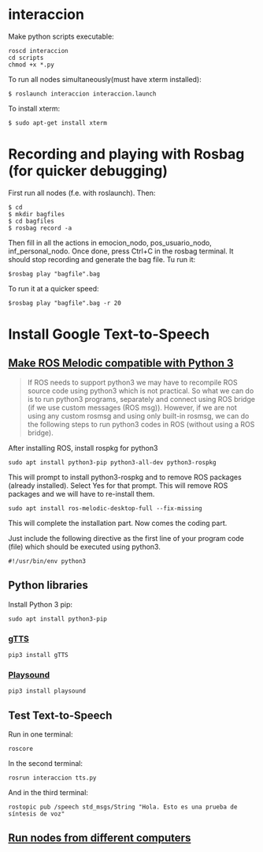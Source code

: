 # interaccion

Make python scripts executable:
```
roscd interaccion
cd scripts
chmod +x *.py
```
To run all nodes simultaneously(must have xterm installed):
```
$ roslaunch interaccion interaccion.launch
```
To install xterm:
```
$ sudo apt-get install xterm
```

# Recording and playing with Rosbag (for quicker debugging)

First run all nodes (f.e. with roslaunch). Then:
```
$ cd
$ mkdir bagfiles
$ cd bagfiles
$ rosbag record -a
```
Then fill in all the actions in emocion_nodo, pos_usuario_nodo, inf_personal_nodo. Once done, press Ctrl+C in the rosbag terminal. It should stop recording and generate the bag file.
Tu run it:
```
$rosbag play "bagfile".bag
```
To run it at a quicker speed:
```
$rosbag play "bagfile".bag -r 20
```

# Install Google Text-to-Speech
## [Make ROS Melodic compatible with Python 3](https://dhanoopbhaskar.com/blog/2020-05-07-working-with-python-3-in-ros-kinetic-or-melodic/)
> If ROS needs to support python3 we may have to recompile ROS source code using python3 which is not practical. So what we can do is to run python3 programs, separately and connect using ROS bridge (if we use custom messages (ROS msg)). However, if we are not using any custom rosmsg and using only built-in rosmsg, we can do the following steps to run python3 codes in ROS (without using a ROS bridge).

After installing ROS, install rospkg for python3
```
sudo apt install python3-pip python3-all-dev python3-rospkg
```
This will prompt to install python3-rospkg and to remove ROS packages (already installed). Select Yes for that prompt. This will remove ROS packages and we will have to re-install them.
```
sudo apt install ros-melodic-desktop-full --fix-missing
```
This will complete the installation part. Now comes the coding part.

Just include the following directive as the first line of your program code (file) which should be executed using python3.
```
#!/usr/bin/env python3
```

## Python libraries

Install Python 3 pip:
```
sudo apt install python3-pip
```
### [gTTS](https://gtts.readthedocs.io/en/latest/)
```
pip3 install gTTS
```
### [Playsound](https://pypi.org/project/playsound/)
```
pip3 install playsound
```

## Test Text-to-Speech
Run in one terminal:
```
roscore
```
In the second terminal:
```
rosrun interaccion tts.py
```
And in the third terminal:
```
rostopic pub /speech std_msgs/String "Hola. Esto es una prueba de síntesis de voz"
```

## [Run nodes from different computers](https://www.youtube.com/watch?v=Y4yRNOQXD5I)
